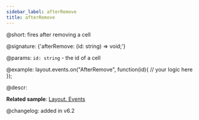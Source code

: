 ```yaml
---
sidebar_label: afterRemove
title: afterRemove
---          
```


@short: fires after removing a cell

@signature: {'afterRemove: (id: string) => void;'}

@params:
`id: string` - the id of a cell

@example:
layout.events.on("AfterRemove", function(id){
	// your logic here
});

@descr:

**Related sample**: [Layout. Events](https://snippet.dhtmlx.com/fyxw0map)

@changelog:
added in v6.2
